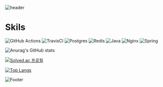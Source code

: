 ![header](https://capsule-render.vercel.app/api?type=waving&color=timeGradient&height=200&section=header&text=Hello%20World&fontSize=50&animation=twinkling)

# Skils
![GitHub Actions](https://img.shields.io/badge/github%20actions-%232671E5.svg?style=for-the-badge&logo=githubactions&logoColor=white)
![TravisCI](https://img.shields.io/badge/travis%20ci-%232B2F33.svg?style=for-the-badge&logo=travis&logoColor=white)
![Postgres](https://img.shields.io/badge/postgres-%23316192.svg?style=for-the-badge&logo=postgresql&logoColor=white)
![Redis](https://img.shields.io/badge/redis-%23DD0031.svg?style=for-the-badge&logo=redis&logoColor=white)
![Java](https://img.shields.io/badge/java-%23ED8B00.svg?style=for-the-badge&logo=java&logoColor=white)
![Nginx](https://img.shields.io/badge/nginx-%23009639.svg?style=for-the-badge&logo=nginx&logoColor=white)
![Spring](https://img.shields.io/badge/spring-%236DB33F.svg?style=for-the-badge&logo=spring&logoColor=white)


![Anurag's GitHub stats](https://github-readme-stats.vercel.app/api?username=jhdl0157&show_icons=true&theme=radical)

[![Solved.ac
프로필](http://mazassumnida.wtf/api/mini/generate_badge?boj=jhdl0157)](https://solved.ac/jhdl0157)


[![Top Langs](https://github-readme-stats.vercel.app/api/top-langs/?username=jhdl0157&hide=javascript,html,Mustache,Css&layout=compact)](https://github.com/jhdl0157/github-readme-stats)

![Footer](https://capsule-render.vercel.app/api?type=waving&color=timeGradient&height=200&section=footer)
